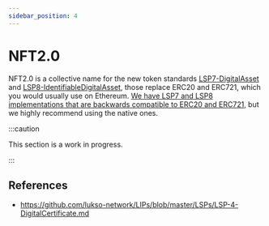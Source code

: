```yaml
---
sidebar_position: 4
---
```


# NFT2.0

NFT2.0 is a collective name for the new token standards [LSP7-DigitalAsset](https://github.com/lukso-network/LIPs/blob/main/LSPs/LSP-7-DigitalAsset.md) and [LSP8-IdentifiableDigitalAsset](https://github.com/lukso-network/LIPs/blob/main/LSPs/LSP-8-IdentifiableDigitalAsset.md), those replace ERC20 and ERC721, which you would usually use on Ethereum. [We have LSP7 and LSP8 implementations that are backwards compatible to ERC20 and ERC721](https://github.com/lukso-network/lsp-universalprofile-smart-contracts/tree/main/contracts), but we highly recommend using the native ones.

:::caution

This section is a work in progress.

:::


## References

- https://github.com/lukso-network/LIPs/blob/master/LSPs/LSP-4-DigitalCertificate.md